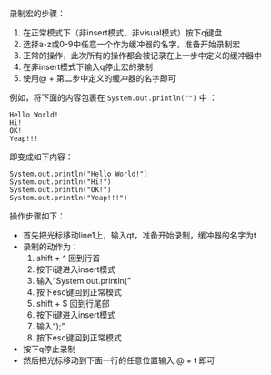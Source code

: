 

录制宏的步骤：    
1. 在正常模式下（非insert模式、非visual模式）按下q键盘
2. 选择a-z或0-9中任意一个作为缓冲器的名字，准备开始录制宏
3. 正常的操作，此次所有的操作都会被记录在上一步中定义的缓冲器中
4. 在非insert模式下输入q停止宏的录制
5. 使用@ + 第二步中定义的缓冲器的名字即可

例如，将下面的内容包裹在 `System.out.println("")` 中 ：

```
Hello World!                                                                                                                                                                                            
Hi!
OK!
Yeap!!!
```
即变成如下内容：
```
System.out.println("Hello World!")
System.out.println("Hi!")    
System.out.println("OK!")    
System.out.println("Yeap!!!") 
```
操作步骤如下：
* 首先把光标移动line1上，输入qt，准备开始录制，缓冲器的名字为t
* 录制的动作为：
  1. shift + ^ 回到行首
  2. 按下i键进入insert模式
  3. 输入“System.out.println(”
  4. 按下esc键回到正常模式
  5. shift + $ 回到行尾部
  6. 按下i键进入insert模式
  7. 输入“);”
  8. 按下esc键回到正常模式
* 按下q停止录制
* 然后把光标移动到下面一行的任意位置输入 @ + t 即可
